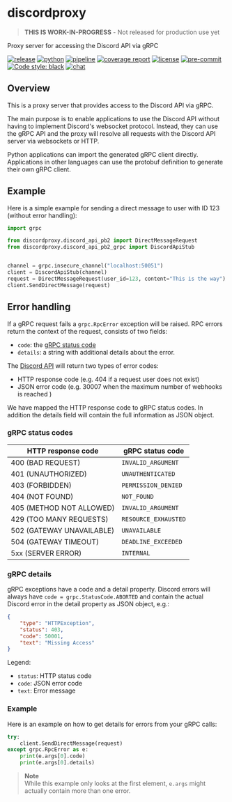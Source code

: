 # discordproxy

> **THIS IS WORK-IN-PROGRESS** - Not released for production use yet

Proxy server for accessing the Discord API via gRPC

[![release](https://img.shields.io/pypi/v/discordproxy?label=release)](https://pypi.org/project/discordproxy/)
[![python](https://img.shields.io/pypi/pyversions/discordproxy)](https://pypi.org/project/discordproxy/)
[![pipeline](https://gitlab.com/ErikKalkoken/discordproxy/badges/master/pipeline.svg)](https://gitlab.com/ErikKalkoken/discordproxy/-/pipelines)
[![coverage report](https://gitlab.com/ErikKalkoken/discordproxy/badges/master/coverage.svg)](https://gitlab.com/ErikKalkoken/discordproxy/-/commits/master)
[![license](https://img.shields.io/badge/license-MIT-green)](https://gitlab.com/ErikKalkoken/discordproxy/-/blob/master/LICENSE)
[![pre-commit](https://img.shields.io/badge/pre--commit-enabled-brightgreen?logo=pre-commit&logoColor=white)](https://github.com/pre-commit/pre-commit)
[![Code style: black](https://img.shields.io/badge/code%20style-black-000000.svg)](https://github.com/psf/black)
[![chat](https://img.shields.io/discord/790364535294132234)](https://discord.gg/zmh52wnfvM)

## Overview

This is a proxy server that provides access to the Discord API via gRPC.

The main purpose is to enable applications to use the Discord API without having to implement Discord's websocket protocol. Instead, they can use the gRPC API and the proxy will resolve all requests with the Discord API server via websockets or HTTP.

Python applications can import the generated gRPC client directly. Applications in other languages can use the protobuf definition to generate their own gRPC client.

## Example

Here is a simple example for sending a direct message to user with ID 123 (without error handling):

```python
import grpc

from discordproxy.discord_api_pb2 import DirectMessageRequest
from discordproxy.discord_api_pb2_grpc import DiscordApiStub


channel = grpc.insecure_channel("localhost:50051")
client = DiscordApiStub(channel)
request = DirectMessageRequest(user_id=123, content="This is the way")
client.SendDirectMessage(request)

```

## Error handling

If a gRPC request fails a `grpc.RpcError` exception will be raised. RPC errors return the context of the request, consists of two fields:

- `code`: the [gRPC status code](https://grpc.github.io/grpc/core/md_doc_statuscodes.html)
- `details`: a string with additional details about the error.

The [Discord API](https://discord.com/developers/docs/topics/opcodes-and-status-codes) will return two types of error codes:

- HTTP response code (e.g. 404 if a request user does not exist)
- JSON error code (e.g. 30007 when the maximum number of webhooks is reached )

We have mapped the HTTP response code to gRPC status codes. In addition the details field will contain the full information as JSON object.

### gRPC status codes

HTTP response code | gRPC status code
-- | --
400 (BAD REQUEST) | `INVALID_ARGUMENT`
401 (UNAUTHORIZED) | `UNAUTHENTICATED`
403 (FORBIDDEN) | `PERMISSION_DENIED`
404 (NOT FOUND) | `NOT_FOUND`
405 (METHOD NOT ALLOWED) | `INVALID_ARGUMENT`
429 (TOO MANY REQUESTS) | `RESOURCE_EXHAUSTED`
502 (GATEWAY UNAVAILABLE) | `UNAVAILABLE`
504 (GATEWAY TIMEOUT) | `DEADLINE_EXCEEDED`
5xx (SERVER ERROR) | `INTERNAL`

### gRPC details

gRPC exceptions have a code and a detail property. Discord errors will always have `code = grpc.StatusCode.ABORTED` and contain the actual Discord error in the detail property as JSON object, e.g.:

```json
{
    "type": "HTTPException",
    "status": 403,
    "code": 50001,
    "text": "Missing Access"
}
```

Legend:

- `status`: HTTP status code
- `code`: JSON error code
- `text`: Error message

### Example

Here is an example on how to get details for errors from your gRPC calls:

```python
try:
    client.SendDirectMessage(request)
except grpc.RpcError as e:
    print(e.args[0].code)
    print(e.args[0].details)
```

> **Note**<br>While this example only looks at the first element, `e.args` might actually contain more than one error.
